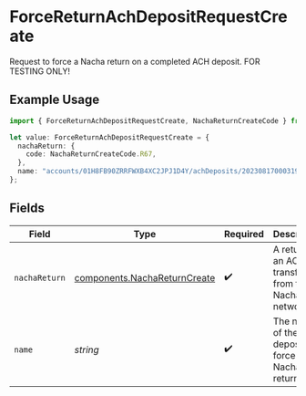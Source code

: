 # ForceReturnAchDepositRequestCreate

Request to force a Nacha return on a completed ACH deposit. FOR TESTING ONLY!

## Example Usage

```typescript
import { ForceReturnAchDepositRequestCreate, NachaReturnCreateCode } from "@apexfintechsolutions/ascend-sdk/models/components";

let value: ForceReturnAchDepositRequestCreate = {
  nachaReturn: {
    code: NachaReturnCreateCode.R67,
  },
  name: "accounts/01H8FB90ZRRFWXB4XC2JPJ1D4Y/achDeposits/20230817000319",
};
```

## Fields

| Field                                                                        | Type                                                                         | Required                                                                     | Description                                                                  | Example                                                                      |
| ---------------------------------------------------------------------------- | ---------------------------------------------------------------------------- | ---------------------------------------------------------------------------- | ---------------------------------------------------------------------------- | ---------------------------------------------------------------------------- |
| `nachaReturn`                                                                | [components.NachaReturnCreate](../../models/components/nachareturncreate.md) | :heavy_check_mark:                                                           | A return on an ACH transfer from the Nacha network.                          |                                                                              |
| `name`                                                                       | *string*                                                                     | :heavy_check_mark:                                                           | The name of the ACH deposit to force a Nacha return on.                      | accounts/01H8FB90ZRRFWXB4XC2JPJ1D4Y/achDeposits/20230817000319               |